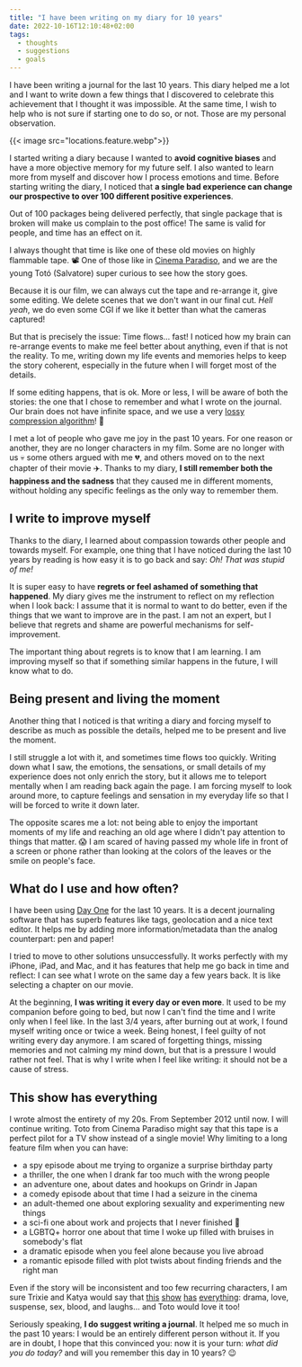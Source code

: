 ```yaml
---
title: "I have been writing on my diary for 10 years"
date: 2022-10-16T12:10:48+02:00
tags:
  - thoughts
  - suggestions
  - goals
---
```

I have been writing a journal for the last 10 years. This diary helped me a lot
and I want to write down a few things that I discovered to celebrate this
achievement that I thought it was impossible. At the same time, I wish to help
who is not sure if starting one to do so, or not. Those are my personal
observation.

<!-- more -->

{{< image src="locations.feature.webp">}}

I started writing a diary because I wanted to **avoid cognitive biases** and
have a more objective memory for my future self. I also wanted to learn more
from myself and discover how I process emotions and time. Before starting
writing the diary, I noticed that **a single bad experience can change our
prospective to over 100 different positive experiences**.

Out of 100 packages being delivered perfectly, that single package that is
broken will make us complain to the post office! The same is valid for people,
and time has an effect on it.

I always thought that time is like one of these old movies on highly flammable
tape. 📽 One of those like in [Cinema Paradiso](https://en.wikipedia.org/wiki/Cinema_Paradiso),
and we are the young Totó (Salvatore) super curious to see how the story goes.

Because it is our film, we can always cut the tape and re-arrange it, give
some editing. We delete scenes that we don't want in our final cut. _Hell yeah_,
we do even some CGI if we like it better than what the cameras captured!

But that is precisely the issue: Time flows... fast! I noticed how my brain can
re-arrange events to make me feel better about anything, even if that is not the
reality. To me, writing down my life events and memories helps to keep the story
coherent, especially in the future when I will forget most of the details.

If some editing happens, that is ok. More or less, I will be aware of both the
stories: the one that I chose to remember and what I wrote on the journal. Our
brain does not have infinite space, and we use a very [lossy compression
algorithm](https://en.wikipedia.org/wiki/Lossy_compression)! 🤣

I met a lot of people who gave me joy in the past 10 years. For one reason or
another, they are no longer characters in my film. Some are no longer with us
💀 some others argued with me 💔, and others moved on to the next chapter of
their movie ✈️. Thanks to my diary, **I still remember both the happiness and the
sadness** that they caused me in different moments, without holding any specific
feelings as the only way to remember them.

## I write to improve myself

Thanks to the diary, I learned about compassion towards other people and towards
myself. For example, one thing that I have noticed during the last 10 years by
reading is how easy it is to go back and say: _Oh! That was stupid of me!_  

It is super easy to have **regrets or feel ashamed of something that happened**.
My diary gives me the instrument to reflect on my reflection when I look back:
I assume that it is normal to want to do better, even if the things that we want
to improve are in the past. I am not an expert, but I believe that regrets and
shame are powerful mechanisms for self-improvement.

The important thing about regrets is to know that I am learning. I am improving
myself so that if something similar happens in the future, I will know what
to do.

## Being present and living the moment

Another thing that I noticed is that writing a diary and forcing myself to
describe as much as possible the details, helped me to be present and live
the moment.

I still struggle a lot with it, and sometimes time flows too quickly.
Writing down what I saw, the emotions, the sensations, or small details of my
experience does not only enrich the story, but it allows me to teleport mentally
when I am reading back again the page. I am forcing myself to look around more,
to capture feelings  and sensation in my everyday life so that I will be forced
to write it down  later.

The opposite scares me a lot: not being able to enjoy the important moments of
my life and reaching an old age where I didn't pay attention to things that
matter. 😱 I am scared of having passed my whole life in front of a screen or
phone rather than looking at the colors of the leaves or the smile on people's
face.

## What do I use and how often?

I have been using [Day One](https://dayoneapp.com) for the last 10 years. It is
a decent journaling software that has superb features like tags, geolocation and
a nice text editor. It helps me by adding more information/metadata than the
analog counterpart: pen and paper!

I tried to move to other solutions unsuccessfully. It works perfectly with my
iPhone, iPad, and Mac, and it has features that help me go back in time and
reflect: I can see what I wrote on the same day a few years back. It is like
selecting a chapter on our movie.

At the beginning, **I was writing it every day or even more**. It used to be my
companion before going to bed, but now I can't find the time and I write only
when I feel like. In the last 3/4 years, after burning out at work, I
found myself writing once or twice a week. Being honest, I feel guilty of not
writing every day anymore. I am scared of forgetting things, missing memories
and not calming my mind down, but that is a pressure I would rather not feel.
That is why I write when I feel like writing: it should not be a cause of
stress.

## This show has everything

I wrote almost the entirety of my 20s. From September 2012 until now. I will
continue writing. Toto from Cinema Paradiso might say that this tape is a
perfect pilot for a TV show instead of a single movie! Why limiting to a long
feature film when you can have:

* a spy episode about me trying to organize a surprise birthday party
* a thriller, the one when I drank far too much with the wrong people
* an adventure one, about dates and hookups on Grindr in Japan
* a comedy episode about that time I had a seizure in the cinema
* an adult-themed one about exploring sexuality and experimenting new things
* a sci-fi one about work and projects that I never finished 🤣
* a LGBTQ+ horror one about that time I woke up filled with bruises in somebody's flat
* a dramatic episode when you feel alone because you live abroad
* a romantic episode filled with plot twists about finding friends and the right man

Even if the story will be inconsistent and too few recurring characters, I am
sure Trixie and Katya would say that [this](https://youtu.be/6nvDC9YSMvQ?t=1310)
[show](https://youtu.be/8jqs2XKe3Xg?t=1206)
[has](https://youtu.be/Wmw9WcFe9Mo?t=1142)
[everything](https://youtu.be/jKMGFaF1YbE?t=1034): drama, love,
suspense, sex, blood, and laughs... and Toto would love it too!

Seriously speaking, **I do suggest writing a journal**. It helped me so much
in the past 10 years: I would be an entirely different person without it. If
you are in doubt, I hope that this convinced you: now it is your turn:
_what did you do today?_ and will you remember this day in 10 years? 😉
